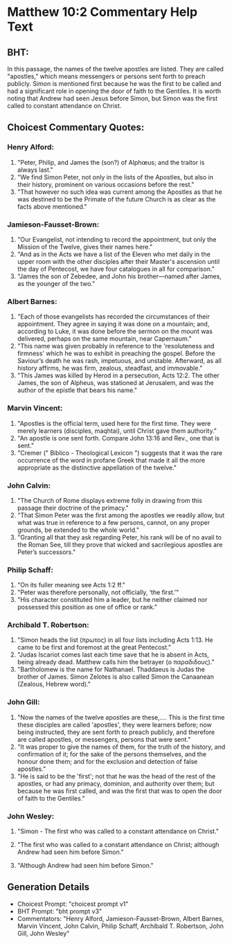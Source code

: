 # Matthew 10:2 Commentary Help Text

## BHT:
In this passage, the names of the twelve apostles are listed. They are called "apostles," which means messengers or persons sent forth to preach publicly. Simon is mentioned first because he was the first to be called and had a significant role in opening the door of faith to the Gentiles. It is worth noting that Andrew had seen Jesus before Simon, but Simon was the first called to constant attendance on Christ.

## Choicest Commentary Quotes:
### Henry Alford:
1. "Peter, Philip, and James the (son?) of Alphœus; and the traitor is always last."
2. "We find Simon Peter, not only in the lists of the Apostles, but also in their history, prominent on various occasions before the rest."
3. "That however no such idea was current among the Apostles as that he was destined to be the Primate of the future Church is as clear as the facts above mentioned."

### Jamieson-Fausset-Brown:
1. "Our Evangelist, not intending to record the appointment, but only the Mission of the Twelve, gives their names here."
2. "And as in the Acts we have a list of the Eleven who met daily in the upper room with the other disciples after their Master's ascension until the day of Pentecost, we have four catalogues in all for comparison."
3. "James the son of Zebedee, and John his brother—named after James, as the younger of the two."

### Albert Barnes:
1. "Each of those evangelists has recorded the circumstances of their appointment. They agree in saying it was done on a mountain; and, according to Luke, it was done before the sermon on the mount was delivered, perhaps on the same mountain, near Capernaum."
2. "This name was given probably in reference to the 'resoluteness and firmness' which he was to exhibit in preaching the gospel. Before the Saviour’s death he was rash, impetuous, and unstable. Afterward, as all history affirms, he was firm, zealous, steadfast, and immovable."
3. "This James was killed by Herod in a persecution, Acts 12:2. The other James, the son of Alpheus, was stationed at Jerusalem, and was the author of the epistle that bears his name."

### Marvin Vincent:
1. "Apostles is the official term, used here for the first time. They were merely learners (disciples, maqhtai), until Christ gave them authority."
2. "An apostle is one sent forth. Compare John 13:16 and Rev., one that is sent."
3. "Cremer (" Biblico - Theological Lexicon ") suggests that it was the rare occurrence of the word in profane Greek that made it all the more appropriate as the distinctive appellation of the twelve."

### John Calvin:
1. "The Church of Rome displays extreme folly in drawing from this passage their doctrine of the primacy."
2. "That Simon Peter was the first among the apostles we readily allow, but what was true in reference to a few persons, cannot, on any proper grounds, be extended to the whole world."
3. "Granting all that they ask regarding Peter, his rank will be of no avail to the Roman See, till they prove that wicked and sacrilegious apostles are Peter’s successors."

### Philip Schaff:
1. "On its fuller meaning see Acts 1:2 ff."
2. "Peter was therefore personally, not officially, ‘the first.’"
3. "His character constituted him a leader, but he neither claimed nor possessed this position as one of office or rank."

### Archibald T. Robertson:
1. "Simon heads the list (πρωτος) in all four lists including Acts 1:13. He came to be first and foremost at the great Pentecost." 
2. "Judas Iscariot comes last each time save that he is absent in Acts, being already dead. Matthew calls him the betrayer (ο παραδιδους)." 
3. "Bartholomew is the name for Nathanael. Thaddaeus is Judas the brother of James. Simon Zelotes is also called Simon the Canaanean (Zealous, Hebrew word)."

### John Gill:
1. "Now the names of the twelve apostles are these,.... This is the first time these disciples are called 'apostles', they were learners before; now being instructed, they are sent forth to preach publicly, and therefore are called apostles, or messengers, persons that were sent."
2. "It was proper to give the names of them, for the truth of the history, and confirmation of it; for the sake of the persons themselves, and the honour done them; and for the exclusion and detection of false apostles."
3. "He is said to be the 'first'; not that he was the head of the rest of the apostles, or had any primacy, dominion, and authority over them; but because he was first called, and was the first that was to open the door of faith to the Gentiles."

### John Wesley:
1. "Simon - The first who was called to a constant attendance on Christ." 

2. "The first who was called to a constant attendance on Christ; although Andrew had seen him before Simon." 

3. "Although Andrew had seen him before Simon."


## Generation Details
- Choicest Prompt: "choicest prompt v1"
- BHT Prompt: "bht prompt v3"
- Commentators: "Henry Alford, Jamieson-Fausset-Brown, Albert Barnes, Marvin Vincent, John Calvin, Philip Schaff, Archibald T. Robertson, John Gill, John Wesley"
